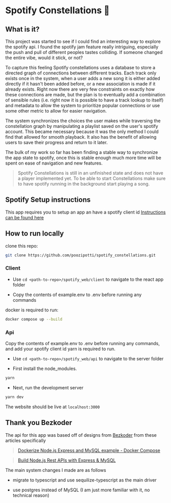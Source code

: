 # Spotify Constellations 🌠

## What is it?

This project was started to see if I could find an interesting way to explore the spotify api. 
I found the spotify jam feature really intriguing, especially the push and pull of different peoples tastes colliding. 
If someone changed the entire vibe, would it stick, or not?

To capture this feeling Spotify constellations uses a database to store a directed graph of connections between different tracks.
Each track only exists once in the system, when a user adds a new song it is either added directly if it hasn't been added before, or a new association is made if it already exists.
Right now there are very few constraints on exactly how these connections are made, but the plan is to eventually add a combination of sensible rules 
(i.e. right now it is possible to have a track lookup to itself) and metadata to allow the system to prioritize popular connections or use some other metric to allow for easier navigation.

The system synchronizes the choices the user makes while traversing the constellation graph by manipulating a playlist saved on the user's spotify account.
This became necessary because it was the only method I could find that allowed for smooth playback. 
It also has the benefit of allowing users to save their progress and return to it later.

The bulk of my work so far has been finding a stable way to synchronize the app state to spotify, once this is stable enough much more time 
will be spent on ease of navigation and new features. 

> Spotify Constellations is still in an unfinished state and does not have a player implemented yet. 
> To be able to start Constellations make sure to have spotify running in the background start playing a song.

## Spotify Setup instructions

This app requires you to setup an app an have a spotify client id [Instructions can be found here](https://developer.spotify.com/documentation/web-api/tutorials/getting-started)

## How to run locally

clone this repo:

```bash
git clone https://github.com/poozipotti/spotify_constellations.git

```

### Client

- Use `cd <path-to-repo>/spotify_web/client`
  to navigate to the react app folder

- Copy the contents of example.env to .env before running any commands

docker is required to run:

```bash
docker compose up --build
```

### Api

Copy the contents of example.env to .env before running any commands, and add your spotify client id
yarn is required to run.

- Use `cd <path-to-repo>/spotify_web/api`
  to navigate to the server folder

- First install the node_modules.

```bash
yarn
```

- Next, run the development server

```bash
yarn dev
```

The website should be live at `localhost:3000`

## Thank you Bezkoder

The api for this app was based off of designs from [Bezkoder](https://www.bezkoder.com)
from these articles specifically

> [Dockerize Node.js Express and MySQL example - Docker Compose](https://www.bezkoder.com/docker-compose-nodejs-mysql/)

> [Build Node.js Rest APIs with Express & MySQL](https://www.bezkoder.com/node-js-rest-api-express-mysql/)

The main system changes I made are as follows

- migrate to typescript and use sequilize-typescript as the main driver

- use postgres instead of MySQL (I am just more familiar with it, no technical reason)
